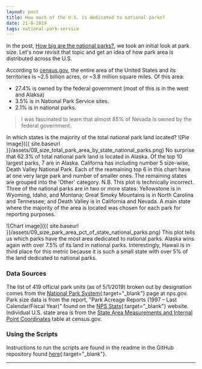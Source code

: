 ```yaml
---
layout: post
title: How much of the U.S. is dedicated to national parks?
date: 21-8-2019
tags: national-park-service
---
```

In the post, [How big are the national parks?](http://goodmorningdata.com/how-big-are-the-national-parks/), we took an initial look at park size. Let's now revisit that topic and get an idea of how park area is distributed across the U.S.

According to [census.gov](https://www.census.gov/geographies/reference-files/2010/geo/state-area.html), the entire area of the United States and its territories is ~2.5 billion acres, or ~3.8 million square miles. Of this area:
* 27.4% is owned by the federal government (most of this is in the west and Alaksa)
* 3.5% is in National Park Service sites.
* 2.1% is in national parks.

>I was fascinated to learn that almost 85% of Nevada is owned by the federal government.

In which states is the majority of the total national park land located?
![Pie image]({{ site.baseurl }}/assets/09_size_total_park_area_by_state_national_parks.png)
No surprise that 62.3% of total national park land is located in Alaska. Of the top 10 largest parks, 7 are in Alaska. Californa has including number 5 size-wise, Death Valley National Park. Each of the reamaining top 6 in this chart have at one very large park and number of smaller ones. The remaining states are grouped into the 'Other' category.
N.B. This plot is technically incorrect. Three of the national parks are in two or more states: Yellowstone is in Wyoming, Idaho, and Montana; Great Smoky Mountains is in North Carolina and Tennessee; and Death Valley is in California and Nevada. A main state where the majority of the area is located was chosen for each park for reporting purposes.

![Chart image]({{ site.baseurl }}/assets/09_size_park_area_pct_of_state_national_parks.png)
This plot tells us which parks have the most area dedicated to national parks. Alaska wins again with over 7.5% of its land in national parks. Interestingly, Hawaii is in third place for this metric because it is such a small state with over 5% of the land dedicated to national parks.

### Data Sources
The list of 419 official park units (as of 5/1/2019) broken out by designation comes from the [National Park System](https://www.nps.gov/aboutus/national-park-system.htm){:target="_blank"} page at nps.gov. Park size data is from the report, "Park Acreage Reports (1997 – Last Calendar/Fiscal Year)" found on the [NPS Stats](https://irma.nps.gov/Stats/reports/national){:target="_blank"} website. Individual U.S. state area is from the [State Area Measurements and Internal Point Coordinates](https://www.census.gov/geographies/reference-files/2010/geo/state-area.html) table at census.gov.

### Using the Scripts
Instructions to run the scripts are found in the readme in the GitHub repository found [here](https://github.com/goodmorningdata/nps){:target="_blank"}.

---
